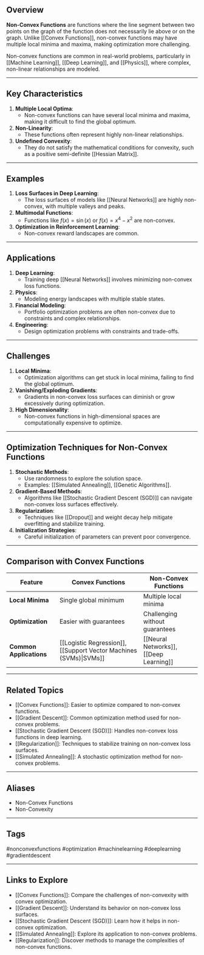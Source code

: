 ## Overview
**Non-Convex Functions** are functions where the line segment between two points on the graph of the function does not necessarily lie above or on the graph. Unlike [[Convex Functions]], non-convex functions may have multiple local minima and maxima, making optimization more challenging.

Non-convex functions are common in real-world problems, particularly in [[Machine Learning]], [[Deep Learning]], and [[Physics]], where complex, non-linear relationships are modeled.

---

## Key Characteristics

1. **Multiple Local Optima**:
   - Non-convex functions can have several local minima and maxima, making it difficult to find the global optimum.
2. **Non-Linearity**:
   - These functions often represent highly non-linear relationships.
3. **Undefined Convexity**:
   - They do not satisfy the mathematical conditions for convexity, such as a positive semi-definite [[Hessian Matrix]].

---

## Examples

1. **Loss Surfaces in Deep Learning**:
   - The loss surfaces of models like [[Neural Networks]] are highly non-convex, with multiple valleys and peaks.
2. **Multimodal Functions**:
   - Functions like $f(x) = \sin(x)$ or $f(x) = x^4 - x^2$ are non-convex.
3. **Optimization in Reinforcement Learning**:
   - Non-convex reward landscapes are common.

---

## Applications

1. **Deep Learning**:
   - Training deep [[Neural Networks]] involves minimizing non-convex loss functions.
2. **Physics**:
   - Modeling energy landscapes with multiple stable states.
3. **Financial Modeling**:
   - Portfolio optimization problems are often non-convex due to constraints and complex relationships.
4. **Engineering**:
   - Design optimization problems with constraints and trade-offs.

---

## Challenges

1. **Local Minima**:
   - Optimization algorithms can get stuck in local minima, failing to find the global optimum.
2. **Vanishing/Exploding Gradients**:
   - Gradients in non-convex loss surfaces can diminish or grow excessively during optimization.
3. **High Dimensionality**:
   - Non-convex functions in high-dimensional spaces are computationally expensive to optimize.

---

## Optimization Techniques for Non-Convex Functions

1. **Stochastic Methods**:
   - Use randomness to explore the solution space.
   - Examples: [[Simulated Annealing]], [[Genetic Algorithms]].
2. **Gradient-Based Methods**:
   - Algorithms like [[Stochastic Gradient Descent (SGD)]] can navigate non-convex loss surfaces effectively.
3. **Regularization**:
   - Techniques like [[Dropout]] and weight decay help mitigate overfitting and stabilize training.
4. **Initialization Strategies**:
   - Careful initialization of parameters can prevent poor convergence.

---

## Comparison with Convex Functions

| Feature                 | Convex Functions                                                  | Non-Convex Functions                   |
| ----------------------- | ----------------------------------------------------------------- | -------------------------------------- |
| **Local Minima**        | Single global minimum                                             | Multiple local minima                  |
| **Optimization**        | Easier with guarantees                                            | Challenging without guarantees         |
| **Common Applications** | [[Logistic Regression]], [[Support Vector Machines (SVMs)\|SVMs]] | [[Neural Networks]], [[Deep Learning]] |

---

## Related Topics

- [[Convex Functions]]: Easier to optimize compared to non-convex functions.
- [[Gradient Descent]]: Common optimization method used for non-convex problems.
- [[Stochastic Gradient Descent (SGD)]]: Handles non-convex loss functions in deep learning.
- [[Regularization]]: Techniques to stabilize training on non-convex loss surfaces.
- [[Simulated Annealing]]: A stochastic optimization method for non-convex problems.

---

## Aliases
- Non-Convex Functions
- Non-Convexity

---

## Tags
#nonconvexfunctions #optimization #machinelearning #deeplearning #gradientdescent

---

## Links to Explore
- [[Convex Functions]]: Compare the challenges of non-convexity with convex optimization.
- [[Gradient Descent]]: Understand its behavior on non-convex loss surfaces.
- [[Stochastic Gradient Descent (SGD)]]: Learn how it helps in non-convex optimization.
- [[Simulated Annealing]]: Explore its application to non-convex problems.
- [[Regularization]]: Discover methods to manage the complexities of non-convex functions.